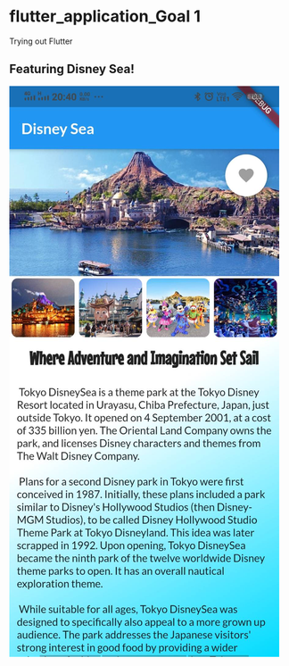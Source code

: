 # flutter_application_Goal 1

Trying out Flutter

## Featuring Disney Sea!

![AppImage](https://github.com/RayTjan/SchoolTasks/blob/master/readmeImages/flutterDisneySea.jpg)


